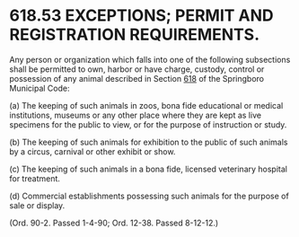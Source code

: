 618.53 EXCEPTIONS; PERMIT AND REGISTRATION REQUIREMENTS.
========================================================

Any person or organization which falls into one of the following
subsections shall be permitted to own, harbor or have charge, custody,
control or possession of any animal described in Section
[618](2cae7fea.html) of the Springboro Municipal Code:

​(a) The keeping of such animals in zoos, bona fide educational or
medical institutions, museums or any other place where they are kept as
live specimens for the public to view, or for the purpose of instruction
or study.

​(b) The keeping of such animals for exhibition to the public of such
animals by a circus, carnival or other exhibit or show.

​(c) The keeping of such animals in a bona fide, licensed veterinary
hospital for treatment.

​(d) Commercial establishments possessing such animals for the purpose
of sale or display.

(Ord. 90-2. Passed 1-4-90; Ord. 12-38. Passed 8-12-12.)
